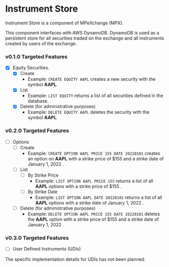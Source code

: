 # Instrument Store

Instrument Store is a component of MPeXchange (MPX).

This component interfaces with AWS DynamoDB. DynamoDB is used as a persistent store for all securities traded on the
exchange and all instruments created by users of the exchange.

### v0.1.0 Targeted Features

- [X] Equity Securities.
  - [X] Create
    - Example: `CREATE EQUITY AAPL` creates a new security with the symbol **AAPL**.
  - [X] List
    - Example: `LIST EQUITY` returns a list of all securities defined in the database.
  - [X] Delete (for administrative purposes)
    - Example: `DELETE EQUITY AAPL` deletes the security with the symbol **AAPL**.

### v0.2.0 Targeted Features

- [ ] Options
  - [ ] Create
    - Example: `CREATE OPTION AAPL PRICE 155 DATE 20220101` creates an option on **AAPL** with a strike price of \$155
      and a strike date of January 1, 2022 .
  - [ ] List
    - [ ] By Strike Price
      - Example: `LIST OPTION AAPL PRICE 155` returns a list of all **AAPL** options with a strike price of \$155 .
    - [ ] By Strike Date
      - Example: `LIST OPTION AAPL DATE 20220101` returns a list of all **AAPL** options with a strike date of January
        1, 2022 .
  - [ ] Delete (for administrative purposes)
    - Example: `DELETE OPTION AAPL PRICE 155 DATE 20220101` deletes the **AAPL** option with a strike price of \$155 and
      a strike date of January 1, 2022 .

### v0.3.0 Targeted Features

- [ ] User Defined Instruments (UDIs)

The specific implementation details for UDIs has not been planned.